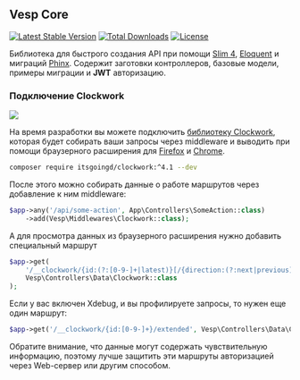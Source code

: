 ## Vesp Core

[![Latest Stable Version](https://poser.pugx.org/vesp/core/v/stable)](https://packagist.org/packages/vesp/core)
[![Total Downloads](https://poser.pugx.org/vesp/core/downloads)](https://packagist.org/packages/vesp/core)
[![License](https://poser.pugx.org/vesp/core/license)](https://packagist.org/packages/vesp/core)

Библиотека для быстрого создания API при помощи [Slim 4][slim], [Eloquent][eloquent] и миграций [Phinx][phinx].
Содержит заготовки контроллеров, базовые модели, примеры миграции и **JWT** авторизацию.


### Подключение Clockwork

![](https://file.modx.pro/files/5/5/4/554c5b8f8a68a900334989f540a21f51.png)

На время разработки вы можете подключить [библиотеку Clockwork][clockwork], которая будет собирать ваши запросы 
через middleware и выводить при помощи браузерного расширения для [Firefox][cw-firefox] и [Chrome][cw-chrome].

```sh
composer require itsgoingd/clockwork:^4.1 --dev
```

После этого можно собирать данные о работе маршрутов через добавление к ним middleware:
```php
$app->any('/api/some-action', App\Controllers\SomeAction::class)
    ->add(Vesp\Middlewares\Clockwork::class);
```

А для просмотра данных из браузерного расширения нужно добавить специальный маршрут
```php
$app->get(
    '/__clockwork/{id:(?:[0-9-]+|latest)}[/{direction:(?:next|previous)}[/{count:\d+}]]', 
    Vesp\Controllers\Data\Clockwork::class
);
```

Если у вас включен Xdebug, и вы профилируете запросы, то нужен еще один маршрут:
```php
$app->get('/__clockwork/{id:[0-9-]+}/extended', Vesp\Controllers\Data\Clockwork::class);
```

Обратите внимание, что данные могут содержать чувствительную информацию, поэтому лучше защитить эти маршруты 
авторизацией через Web-сервер или другим способом.


[slim]: https://github.com/slimphp/slim
[eloquent]: https://github.com/illuminate/database
[phinx]: https://github.com/robmorgan/phinx
[clockwork]: https://github.com/itsgoingd/clockwork
[cw-firefox]: https://addons.mozilla.org/en-US/firefox/addon/clockwork-dev-tools
[cw-chrome]: https://chrome.google.com/webstore/detail/clockwork/dmggabnehkmmfmdffgajcflpdjlnoemp
